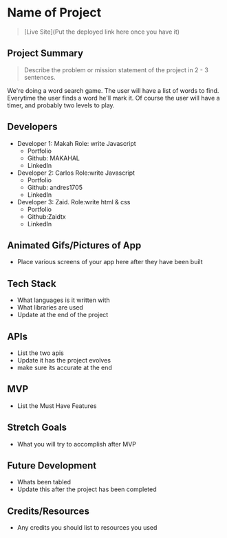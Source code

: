 # Name of Project

> [Live Site](Put the deployed link here once you have it)

## Project Summary

> Describe the problem or mission statement of the project in 2 - 3 sentences.

We're doing a word search game. The user will have a list of words to find. Everytime the user finds a word he'll mark it. Of course the user will have a timer, and probably two levels to play.

## Developers

- Developer 1: Makah
 Role: write Javascript
  - Portfolio
  - Github: MAKAHAL
  - LinkedIn
- Developer 2: Carlos
Role:write Javascript
  - Portfolio
  - Github: andres1705
  - LinkedIn
- Developer 3: Zaid.
 Role:write html & css
  - Portfolio
  - Github:Zaidtx
  - LinkedIn

## Animated Gifs/Pictures of App

- Place various screens of your app here after they have been built

## Tech Stack

- What languages is it written with
- What libraries are used
- Update at the end of the project

## APIs

- List the two apis
- Update it has the project evolves
- make sure its accurate at the end

## MVP

- List the Must Have Features

## Stretch Goals

- What you will try to accomplish after MVP

## Future Development

- Whats been tabled
- Update this after the project has been completed

## Credits/Resources

- Any credits you should list to resources you used